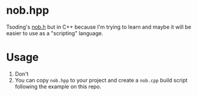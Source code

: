 # nob.hpp
Tsoding's [nob.h](https://github.com/tsoding/nob.h) but in C++ because I'm trying to learn and maybe it will be easier to use as a "scripting" language.

# Usage
1. Don't
2. You can copy `nob.hpp` to your project and create a `nob.cpp` build script following the example on this repo.
